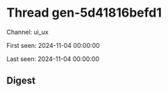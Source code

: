 # Thread gen-5d41816befd1
Channel: ui_ux

First seen: 2024-11-04 00:00:00

Last seen: 2024-11-04 00:00:00

## Digest


